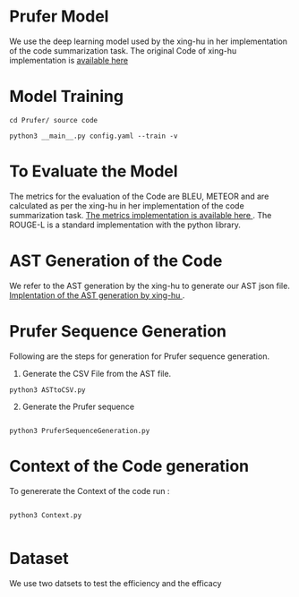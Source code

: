 # Prufer Model 

We use the deep learning model used by the xing-hu in her implementation of the code summarization task. The original Code of xing-hu implementation is [available  here ](https://github.com/xing-hu/EMSE-DeepCom.git)

# Model Training
```
cd Prufer/ source code 

python3 __main__.py config.yaml --train -v

```
# To Evaluate the Model 

The metrics for the evaluation of the Code are BLEU, METEOR and are calculated as per the xing-hu in her implementation of the code summarization task. [The metrics implementation is available here  ](https://github.com/xing-hu/EMSE-DeepCom/tree/master/scripts). The ROUGE-L is a standard implementation with the python library. 


# AST Generation of the Code 

We refer to the AST generation by the xing-hu to generate our AST json file. [Implentation of the AST generation by xing-hu ](https://github.com/xing-hu/EMSE-DeepCom/blob/master/data_utils/get_ast.py). 

# Prufer Sequence Generation 

Following are the steps for generation for Prufer sequence generation.

1) Generate the CSV File from the AST file. 

```
python3 ASTtoCSV.py

```
2) Generate the Prufer sequence 


```

python3 PruferSequenceGeneration.py

```

# Context of the Code generation 

To genererate the Context of the code run :


```

python3 Context.py


```

# Dataset 

We use two datsets to test the efficiency and the efficacy 

